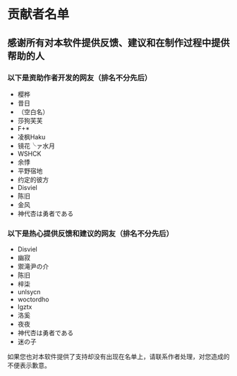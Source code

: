 # 贡献者名单

## 感谢所有对本软件提供反馈、建议和在制作过程中提供帮助的人

### 以下是资助作者开发的网友（排名不分先后）

* 樱桦
* 昔日
* （空白名）  
* 莎狗芙芙
* F+*
* 凌枫Haku
* 镜花╰ァ水月
* WSHCK
* 余悸
* 平野宿地
* 约定的彼方
* Disviel
* 陈旧
* 金风
* 神代杏は勇者である

### 以下是热心提供反馈和建议的网友（排名不分先后）

* Disviel
* 幽寂
* 禦滝尹の介
* 陈旧
* 梓柒
* unlsycn
* woctordho
* lgztx
* 洛奚
* 夜夜
* 神代杏は勇者である
* 迷の子



如果您也对本软件提供了支持却没有出现在名单上，请联系作者处理，对您造成的不便表示歉意。
